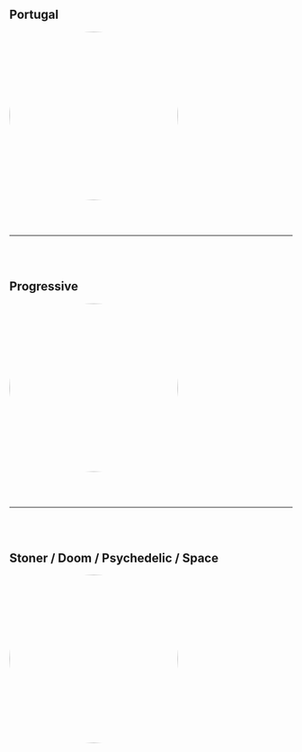 
<style>
figure {
  border: 0px #cccccc solid;
  padding: 4px;
  margin: auto;
  align: center;
}

figcaption {
  background-color: white;
  color: black;
  font-style: bold;
  padding: 2px;
  text-align: center;
}
</style>

<h2>Portugal</h2>
<a href="https://radioninjapirata.github.io/radio_rockportugues.html" target="_blank"><img src="https://mosaic.scdn.co/640/ab67616d0000b2737f8a1afb6899c537bbfe68dcab67616d0000b2738677f64dabf618a460125d73ab67616d0000b273a7884424ba147ecf5cffb7a5ab67616d0000b273ccde88754e4204ac931ebda4" height="300" width="auto" style="border-radius:50%"></a>

<br /> <br />
<hr style="height:2px;border-width:0;color:gray;background-color:gray"> 
<br /><br />

<h2>Progressive</h2>
<a href="https://radioninjapirata.github.io/radio_progrock.html" target="_blank"><img src="https://mosaic.scdn.co/640/ab67616d0000b27329fc3e17febd7cd9c72b804bab67616d0000b2736d4ab9bf3bdea52371415ad6ab67616d0000b27371964869074f1a5efb866166ab67616d0000b273e94a21bf212d16413dd27d84" height="300" width="auto" style="border-radius:50%"></a>

<br /> <br />
<hr style="height:2px;border-width:0;color:gray;background-color:gray"> 
<br /><br />

<h2>Stoner / Doom / Psychedelic / Space</h2>
<a href="https://radioninjapirata.github.io/radio_stonerrock.html" target="_blank"><img src="https://mosaic.scdn.co/640/ab67616d0000b273175028f77fced8a015649825ab67616d0000b273572ad753de241c807844b704ab67616d0000b273688c35451f72e076714bbe9aab67616d0000b273c6ff642116b4a8f9ccec8fcb" height="300" width="auto" style="border-radius:50%"></a>
